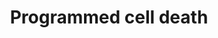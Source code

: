 ---
annotations:
- id: PW:0000009
  parent: regulatory pathway
  type: Pathway Ontology
  value: apoptotic cell death pathway
authors:
- MartijnVanIersel
- WBDerry
- MaintBot
- Khanspers
- Ddigles
- Eweitz
- Egonw
citedin: ''
communities: []
description: Programmed Cell Death pathway. Based on conference notes, european worm
  meeting 2004
last-edited: 2024-09-03
ndex: null
organisms:
- Caenorhabditis elegans
redirect_from:
- /index.php/Pathway:WP367
- /instance/WP367
- /instance/WP367_r135390
revision: r135390
schema-jsonld:
- '@context': https://schema.org/
  '@id': https://wikipathways.github.io/pathways/WP367.html
  '@type': Dataset
  creator:
    '@type': Organization
    name: WikiPathways
  description: Programmed Cell Death pathway. Based on conference notes, european
    worm meeting 2004
  keywords:
  - abl-1
  - akt-1
  - ape-1
  - ced-13
  - ced-3
  - ced-4
  - ced-9
  - cep-1
  - clk-2
  - egl-1
  - egl-38
  - fsn-1
  - gld-1
  - gld-3
  - hpr-9
  - hus-1
  - mrt-2
  - pax-2
  license: CC0
  name: Programmed cell death
seo: CreativeWork
title: Programmed cell death
wpid: WP367
---